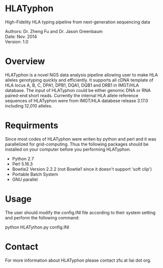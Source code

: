 HLATyphon
=========

High-Fidelity HLA typing pipeline from next-generation sequencing data

Authors: Dr. Zheng Fu and Dr. Jason Greenbaum  
Date: Nov. 2014  
Version: 1.0  

# Overview

HLATyphon is a novel NGS data analysis pipeline allowing user to make HLA alleles genotyping quickly and efficiently. It supports all cDNA template of HLA locus A, B, C, DPA1, DPB1, DQA1, DQB1 and DRB1 in IMGT/HLA database. The input of HLATyphon could be either genomic DNA or RNA paired-end short reads. Currently the internal HLA allele reference sequences of HLATyphon were from IMGT/HLA databese release 3.17.0 including 12,010 alleles. 

# Requirments

Since most codes of HLATyphon were writen by python and perl and it was parallelized for grid-computing. Thus the following packages should be installed on your computer before you performing HLATyphon.

- Python 2.7
- Perl 5.16.3
- Bowtie2 Version 2.2.2 (not Bowtie1 since it doesn't support 'soft clip')
- Portable Batch System
- GNU parallel

# Usage

The user should modify the config.INI file according to their system setting and perform the following command:

python HLATython.py config.INI


# Contact

For more information about HLATyphon please contact zfu at liai dot org.
